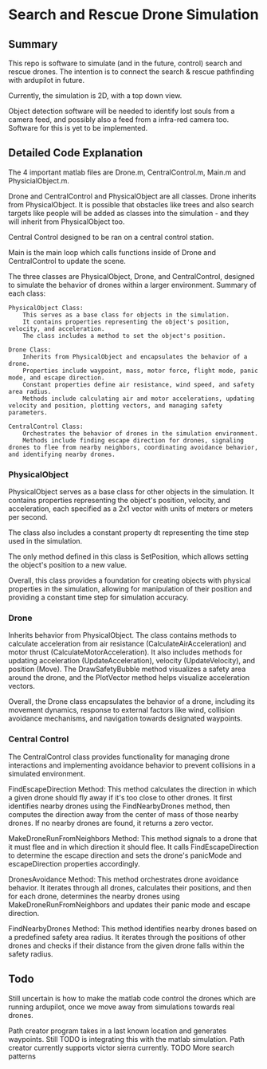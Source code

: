 # Search and Rescue Drone Simulation
## Summary

This repo is software to simulate (and in the future, control) search and rescue drones. The intention is to connect the search & rescue pathfinding with ardupilot in future.

Currently, the simulation is 2D, with a top down view.

Object detection software will be needed to identify lost souls from a camera feed, and possibly also a feed from a infra-red camera too. Software for this is yet to be implemented.

## Detailed Code Explanation
The 4 important matlab files are Drone.m, CentralControl.m, Main.m and PhysicialObject.m.

Drone and CentralControl and PhysicalObject are all classes. Drone inherits from PhysicalObject. It is possible that obstacles like trees and also search targets like people will be added as classes into the simulation - and they will inherit from PhysicalObject too.

Central Control designed to be ran on a central control station.

Main is the main loop which calls functions inside of Drone and CentralControl to update the scene.

The three classes are PhysicalObject, Drone, and CentralControl, designed to simulate the behavior of drones within a larger environment. Summary of each class:

    PhysicalObject Class:
        This serves as a base class for objects in the simulation.
        It contains properties representing the object's position, velocity, and acceleration.
        The class includes a method to set the object's position.

    Drone Class:
        Inherits from PhysicalObject and encapsulates the behavior of a drone.
        Properties include waypoint, mass, motor force, flight mode, panic mode, and escape direction.
        Constant properties define air resistance, wind speed, and safety area radius.
        Methods include calculating air and motor accelerations, updating velocity and position, plotting vectors, and managing safety parameters.

    CentralControl Class:
        Orchestrates the behavior of drones in the simulation environment.
        Methods include finding escape direction for drones, signaling drones to flee from nearby neighbors, coordinating avoidance behavior, and identifying nearby drones.

### PhysicalObject

PhysicalObject serves as a base class for other objects in the simulation. It contains properties representing the object's position, velocity, and acceleration, each specified as a 2x1 vector with units of meters or meters per second.

The class also includes a constant property dt representing the time step used in the simulation.

The only method defined in this class is SetPosition, which allows setting the object's position to a new value.

Overall, this class provides a foundation for creating objects with physical properties in the simulation, allowing for manipulation of their position and providing a constant time step for simulation accuracy.

### Drone

Inherits behavior from PhysicalObject. The class contains methods to calculate acceleration from air resistance (CalculateAirAcceleration) and motor thrust (CalculateMotorAcceleration). It also includes methods for updating acceleration (UpdateAcceleration), velocity (UpdateVelocity), and position (Move). The DrawSafetyBubble method visualizes a safety area around the drone, and the PlotVector method helps visualize acceleration vectors.

Overall, the Drone class encapsulates the behavior of a drone, including its movement dynamics, response to external factors like wind, collision avoidance mechanisms, and navigation towards designated waypoints.

### Central Control

The CentralControl class provides functionality for managing drone interactions and implementing avoidance behavior to prevent collisions in a simulated environment.

FindEscapeDirection Method: This method calculates the direction in which a given drone should fly away if it's too close to other drones. It first identifies nearby drones using the FindNearbyDrones method, then computes the direction away from the center of mass of those nearby drones. If no nearby drones are found, it returns a zero vector.

MakeDroneRunFromNeighbors Method: This method signals to a drone that it must flee and in which direction it should flee. It calls FindEscapeDirection to determine the escape direction and sets the drone's panicMode and escapeDirection properties accordingly.

DronesAvoidance Method: This method orchestrates drone avoidance behavior. It iterates through all drones, calculates their positions, and then for each drone, determines the nearby drones using MakeDroneRunFromNeighbors and updates their panic mode and escape direction.

FindNearbyDrones Method: This method identifies nearby drones based on a predefined safety area radius. It iterates through the positions of other drones and checks if their distance from the given drone falls within the safety radius.

## Todo

Still uncertain is how to make the matlab code control the drones which are running ardupilot, once we move away from simulations towards real drones.

Path creator program takes in a last known location and generates waypoints. Still TODO is integrating this with the matlab simulation.
Path creator currently supports victor sierra currently. TODO More search patterns